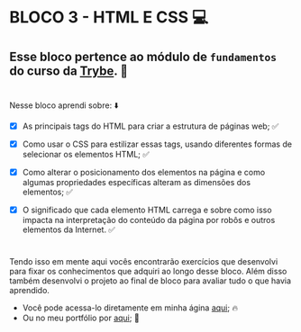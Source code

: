 # BLOCO 3 - HTML E CSS :computer:

## Esse bloco pertence ao módulo de `fundamentos` do curso da [Trybe](https://www.betrybe.com/). :green_heart:
#

Nesse bloco aprendi sobre: :arrow_down:

- [x] As principais tags do HTML para criar a estrutura de páginas web; :white_check_mark:

- [x] Como usar o CSS para estilizar essas tags, usando diferentes formas de selecionar os elementos HTML; :white_check_mark:

- [x] Como alterar o posicionamento dos elementos na página e como algumas propriedades específicas alteram as dimensões dos elementos;  :white_check_mark:

- [x] O significado que cada elemento HTML carrega e sobre como isso impacta na interpretação do conteúdo da página por robôs e outros elementos da Internet. :white_check_mark:
#

Tendo isso em mente aqui vocês encontrarão exercícios que desenvolvi para fixar os conhecimentos que adquiri ao longo desse bloco. Além disso também desenvolvi o projeto ao final de bloco para avaliar tudo o que havia aprendido.

- Você pode acessa-lo diretamente em minha ágina [aqui](https://jonnoliveira.github.io/lessons-learned/); :fire:
- Ou no meu portfólio por [aqui](https://github.com/jonnoliveira/Trybe-project-lessons-learned); :memo:
#
